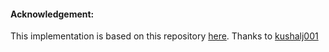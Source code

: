 #### Acknowledgement: 

This implementation is based on this repository [here](https://github.com/kushalj001/pytorch-question-answering). Thanks to [kushalj001](https://github.com/kushalj001)
